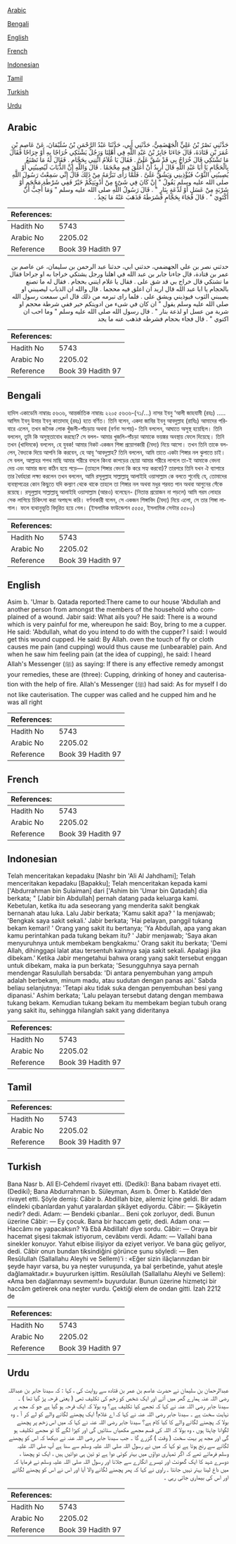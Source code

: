 [Arabic](#arabic)

[Bengali](#bengali)

[English](#english)

[French](#french)

[Indonesian](#indonesian)

[Tamil](#tamil)

[Turkish](#turkish)

[Urdu](#urdu)

## Arabic


<div dir="rtl" lang="ar" style={{fontSize:'larger',backgroundColor:'#f8f9fa',padding:20}}>
حَدَّثَنِي نَصْرُ بْنُ عَلِيٍّ الْجَهْضَمِيُّ، حَدَّثَنِي أَبِي، حَدَّثَنَا عَبْدُ الرَّحْمَنِ بْنُ سُلَيْمَانَ، عَنْ عَاصِمِ بْنِ عُمَرَ بْنِ قَتَادَةَ، قَالَ جَاءَنَا جَابِرُ بْنُ عَبْدِ اللَّهِ فِي أَهْلِنَا وَرَجُلٌ يَشْتَكِي خُرَاجًا بِهِ أَوْ جِرَاحًا فَقَالَ مَا تَشْتَكِي قَالَ خُرَاجٌ بِي قَدْ شَقَّ عَلَىَّ ‏.‏ فَقَالَ يَا غُلاَمُ ائْتِنِي بِحَجَّامٍ ‏.‏ فَقَالَ لَهُ مَا تَصْنَعُ بِالْحَجَّامِ يَا أَبَا عَبْدِ اللَّهِ قَالَ أُرِيدُ أَنْ أُعَلِّقَ فِيهِ مِحْجَمًا ‏.‏ قَالَ وَاللَّهِ إِنَّ الذُّبَابَ لَيُصِيبُنِي أَوْ يُصِيبُنِي الثَّوْبُ فَيُؤْذِينِي وَيَشُقُّ عَلَىَّ ‏.‏ فَلَمَّا رَأَى تَبَرُّمَهُ مِنْ ذَلِكَ قَالَ إِنِّي سَمِعْتُ رَسُولَ اللَّهِ صلى الله عليه وسلم يَقُولُ ‏"‏ إِنْ كَانَ فِي شَىْءٍ مِنْ أَدْوِيَتِكُمْ خَيْرٌ فَفِي شَرْطَةِ مَحْجَمٍ أَوْ شَرْبَةٍ مِنْ عَسَلٍ أَوْ لَذْعَةٍ بِنَارٍ ‏"‏ ‏.‏ قَالَ رَسُولُ اللَّهِ صلى الله عليه وسلم ‏"‏ وَمَا أُحِبُّ أَنْ أَكْتَوِيَ ‏"‏ ‏.‏ قَالَ فَجَاءَ بِحَجَّامٍ فَشَرَطَهُ فَذَهَبَ عَنْهُ مَا يَجِدُ ‏.‏
</div>
<div style={{backgroundColor:'#f8f9fa',padding:20, marginBottom: 10}}><table> <thead> <tr> <th>References:</th> <th></th> </tr> </thead> <tbody><tr><td>Hadith No</td><td>5743</td></tr><tr><td>Arabic No</td><td>2205.02</td></tr><tr><td>Reference</td><td>Book 39 Hadith 97</td></tr></tbody></table></div>


<div dir="rtl" lang="ar" style={{fontSize:'larger',backgroundColor:'#f8f9fa',padding:20}}>
حدثني نصر بن علي الجهضمي، حدثني ابي، حدثنا عبد الرحمن بن سليمان، عن عاصم بن عمر بن قتادة، قال جاءنا جابر بن عبد الله في اهلنا ورجل يشتكي خراجا به او جراحا فقال ما تشتكي قال خراج بي قد شق على . فقال يا غلام ايتني بحجام . فقال له ما تصنع بالحجام يا ابا عبد الله قال اريد ان اعلق فيه محجما . قال والله ان الذباب ليصيبني او يصيبني الثوب فيوذيني ويشق على . فلما راى تبرمه من ذلك قال اني سمعت رسول الله صلى الله عليه وسلم يقول " ان كان في شىء من ادويتكم خير ففي شرطة محجم او شربة من عسل او لذعة بنار " . قال رسول الله صلى الله عليه وسلم " وما احب ان اكتوي " . قال فجاء بحجام فشرطه فذهب عنه ما يجد
</div>
<div style={{backgroundColor:'#f8f9fa',padding:20, marginBottom: 10}}><table> <thead> <tr> <th>References:</th> <th></th> </tr> </thead> <tbody><tr><td>Hadith No</td><td>5743</td></tr><tr><td>Arabic No</td><td>2205.02</td></tr><tr><td>Reference</td><td>Book 39 Hadith 97</td></tr></tbody></table></div>

## Bengali


<div dir="ltr" lang="bn" style={{fontSize:'larger',backgroundColor:'#f8f9fa',padding:20}}>
হাদিস একাডেমি নাম্বারঃ ৫৬৩৬, আন্তর্জাতিক নাম্বারঃ ২২০৫ ৫৬৩৬-(৭১/...) নাসর ইবনু ‘আলী জাহযামী (রহঃ) ..... আসিম ইবনু উমার ইবনু কাতাদাহ্ (রহঃ) হতে বর্ণিত। তিনি বলেন, একদা জাবির ইবনু আবদুল্লাহ (রাযিঃ) আমাদের পরিবারে এলেন, তখন জনৈক লোক খুঁজলী-পাঁচড়ায় অথবা (বর্ণনা সংশয়)- তিনি বললেন, আঘাতে অসুস্থ হয়েছিল। তিনি বললেন, তুমি কি অসুস্থতাবোধ করছো? সে বলল- আমার খুজলি-পাঁচড়া আমাকে ভয়ঙ্কর অবস্থায় ফেলে দিয়েছে। তিনি তখন (খাদিমকে) বললেন, হে যুবক! আমার নিকট একজন শিঙ্গা প্রয়োগকারী (বৈদ্য) নিয়ে আসো। তখন তিনি তাকে বললেন, বৈদ্যকে দিয়ে আপনি কি করবেন, হে আবূ ‘আবদুল্লাহ? তিনি বললেন, আমি তাতে একটা শিঙ্গার নল ঝুলাতে চাই। সে বলল, আল্লাহর শপথ মাছি আমার শরীরে বসলে কিংবা কাপড়ের ছোয়া আমার শরীরে লাগলে তা-ই আমাকে বেদনা দেয় এবং আমার জন্য কঠিন হয়ে পড়ে— (তাহলে শিঙ্গার বেদনা কি করে সহ্য করবো)? তারপরে তিনি যখন ঐ ব্যাপারে তার ধৈর্যহারা লক্ষ্য করলেন তখন বললেন, আমি রসূলুল্লাহ সাল্লাল্লাহু আলাইহি ওয়াসাল্লাম কে বলতে শুনেছি যে, তোমাদের ব্যবস্থাপত্রের কোন কিছুতে যদি কল্যাণ থেকে থাকে তাহলে তা শিঙ্গার নল অথবা মধুর শরবত পান অথবা আগুনের সেঁকে রয়েছে। রসূলুল্লাহ সাল্লাল্লাহু আলাইহি ওয়াসাল্লাম (আরও) বলেছেন- (নিতান্ত প্রয়োজন না পড়লে) আমি গরম লোহার সেক লাগিয়ে চিকিৎসা করা অপছন্দ করি। বর্ণনাকারী বলেন, সে একজন শিঙ্গাবিদ (বৈদ্য) নিয়ে এলো, সে তার শিঙ্গা লাগাল। ফলে ব্যথানুভূতি বিদূরিত হয়ে গেল। (ইসলামিক ফাউন্ডেশন ৫৫৫৫, ইসলামিক সেন্টার ৫৫৮০)
</div>
<div style={{backgroundColor:'#f8f9fa',padding:20, marginBottom: 10}}><table> <thead> <tr> <th>References:</th> <th></th> </tr> </thead> <tbody><tr><td>Hadith No</td><td>5743</td></tr><tr><td>Arabic No</td><td>2205.02</td></tr><tr><td>Reference</td><td>Book 39 Hadith 97</td></tr></tbody></table></div>

## English


<div dir="ltr" lang="en" style={{fontSize:'larger',backgroundColor:'#f8f9fa',padding:20}}>
Asim b. 'Umar b. Qatada reported:There came to our house 'Abdullah and another person from amongst the members of the household who complained of a wound. Jabir said: What ails you? He said: There is a wound which is very painful for me, whereupon he said: Boy, bring to me a cupper. He said: 'Abdullah, what do you intend to do with the cupper? I said: I would get this wound cupped. He said: By Allah. oven the touch of fly or cloth causes me pain (and cupping) would thus cause me (unbearable) pain. And when he saw him feeling pain (at the idea of cupping), he said: I heard Allah's Messenger (ﷺ) as saying: If there is any effective remedy amongst your remedies, these are (three): Cupping, drinking of honey and cauterisation with the help of fire. Allah's Messenger (ﷺ) had said: As for myself I do not like cauterisation. The cupper was called and he cupped him and he was all right
</div>
<div style={{backgroundColor:'#f8f9fa',padding:20, marginBottom: 10}}><table> <thead> <tr> <th>References:</th> <th></th> </tr> </thead> <tbody><tr><td>Hadith No</td><td>5743</td></tr><tr><td>Arabic No</td><td>2205.02</td></tr><tr><td>Reference</td><td>Book 39 Hadith 97</td></tr></tbody></table></div>

## French


<div dir="ltr" lang="fr" style={{fontSize:'larger',backgroundColor:'#f8f9fa',padding:20}}>

</div>
<div style={{backgroundColor:'#f8f9fa',padding:20, marginBottom: 10}}><table> <thead> <tr> <th>References:</th> <th></th> </tr> </thead> <tbody><tr><td>Hadith No</td><td>5743</td></tr><tr><td>Arabic No</td><td>2205.02</td></tr><tr><td>Reference</td><td>Book 39 Hadith 97</td></tr></tbody></table></div>

## Indonesian


<div dir="ltr" lang="id" style={{fontSize:'larger',backgroundColor:'#f8f9fa',padding:20}}>
Telah menceritakan kepadaku [Nashr bin 'Ali Al Jahdhami]; Telah menceritakan kepadaku [Bapakku]; Telah menceritakan kepada kami ['Abdurrahman bin Sulaiman] dari ['Ashim bin 'Umar bin Qatadah] dia berkata; " [Jabir bin Abdullah] pernah datang pada keluarga kami. Kebetulan, ketika itu ada seseorang yang menderita sakit bengkak bernanah atau luka. Lalu Jabir berkata; 'Kamu sakit apa? ' Ia menjawab; 'Bengkak saya sakit sekali.' Jabir berkata; 'Hai pelayan, panggil tukang bekam kemari! ' Orang yang sakit itu bertanya; 'Ya Abdullah, apa yang akan kamu perintahkan pada tukang bekam itu? ' Jabir menjawab; 'Saya akan menyuruhnya untuk membekam bengkakmu.' Orang sakit itu berkata; 'Demi Allah, dihinggapi lalat atau tersentuh kainnya saja sakit sekali. Apalagi jika dibekam.' Ketika Jabir mengetahui bahwa orang yang sakit tersebut enggan untuk dibekam, maka ia pun berkata; 'Sesungguhnya saya pernah mendengar Rasulullah bersabda: 'Di antara penyembuhan yang ampuh adalah berbekam, minum madu, atau sudutan dengan panas api.' Sabda beliau selanjutnya: 'Tetapi aku tidak suka dengan penyembuhan besi yang dipanasi.' Ashim berkata; 'Lalu pelayan tersebut datang dengan membawa tukang bekam. Kemudian tukang bekam itu membekam begian tubuh orang yang sakit itu, sehingga hilanglah sakit yang dideritanya
</div>
<div style={{backgroundColor:'#f8f9fa',padding:20, marginBottom: 10}}><table> <thead> <tr> <th>References:</th> <th></th> </tr> </thead> <tbody><tr><td>Hadith No</td><td>5743</td></tr><tr><td>Arabic No</td><td>2205.02</td></tr><tr><td>Reference</td><td>Book 39 Hadith 97</td></tr></tbody></table></div>

## Tamil


<div dir="ltr" lang="ta" style={{fontSize:'larger',backgroundColor:'#f8f9fa',padding:20}}>

</div>
<div style={{backgroundColor:'#f8f9fa',padding:20, marginBottom: 10}}><table> <thead> <tr> <th>References:</th> <th></th> </tr> </thead> <tbody><tr><td>Hadith No</td><td>5743</td></tr><tr><td>Arabic No</td><td>2205.02</td></tr><tr><td>Reference</td><td>Book 39 Hadith 97</td></tr></tbody></table></div>

## Turkish


<div dir="ltr" lang="tr" style={{fontSize:'larger',backgroundColor:'#f8f9fa',padding:20}}>
Bana Nasr b. Alî El-Cehdemî rivayet etti. (Dediki): Bana babam rivayet etti. (Dediki); Bana Abdurrahman b. Süleyman, Asım b. Ömer b. Katâde'den rivayet etti. Şöyle demiş: Câbir b. AbdiIIah bize, ailemiz İçine geldi. Bir adam elindeki çıbanlardan yahut yaralardan şikâyet ediyordu. Câbir: — Şikâyetin nedir? dedi. Adam: — Bendeki çıbanlar... Beni çok zorluyor, dedi. Bunun üzerine Câbir: — Ey çocuk. Bana bir haccam getir, dedi. Adam ona: — Haccâmı ne yapacaksın? Yâ Ebâ AbdiIIah! diye sordu. Câbir: — Oraya bir hacemat şişesi takmak istiyorum, cevâbını verdi. Adam: — Vallahi bana sinekler konuyor. Yahut elbise ilişiyor da eziyet veriyor. Ve bana güç geliyor, dedi. Câbir onun bundan tiksindiğini görünce şunu söyledi: — Ben ResûIullah (Sallallahu Aleyhi ve Sellem)'i : «Eğer sizin ilâçlarınızdan bir şeyde hayır varsa, bu ya neşter vuruşunda, ya bal şerbetinde, yahut ateşle dağlamaktadır.» buyururken işittim. Resûlullah (Sallallahu Aleyhi ve Sellem): «Ama ben dağlanmayı sevmem!» buyurdular. Bunun üzerine hizmetçi bir haccâm getirerek ona neşter vurdu. Çektiği elem de ondan gitti. İzah 2212 de
</div>
<div style={{backgroundColor:'#f8f9fa',padding:20, marginBottom: 10}}><table> <thead> <tr> <th>References:</th> <th></th> </tr> </thead> <tbody><tr><td>Hadith No</td><td>5743</td></tr><tr><td>Arabic No</td><td>2205.02</td></tr><tr><td>Reference</td><td>Book 39 Hadith 97</td></tr></tbody></table></div>

## Urdu


<div dir="rtl" lang="ur" style={{fontSize:'larger',backgroundColor:'#f8f9fa',padding:20}}>
عبدالرحمان بن سلیمان نے حضرت عاصم بن عمر بن قتادہ سے روایت کی ، کہا : کہ سیدنا جابر بن عبداللہ رضی اللہ عنہ ہمارے گھر میں آئے اور ایک شخص کو زخم کی تکلیف تھی ( یعنی قرحہ پڑ گیا تھا ) ۔ سیدنا جابر رضی اللہ عنہ نے کہا کہ تجھے کیا تکلیف ہے؟ وہ بولا کہ ایک قرحہ ہو گیا ہے جو کہ مجھ پر نہایت سخت ہے ۔ سیدنا جابر رضی اللہ عنہ نے کہا کہ اے غلام! ایک پچھنے لگانے والے کو لے کر آ ۔ وہ بولا کہ پچھنے لگانے والے کا کیا کام ہے؟ سیدنا جابر رضی اللہ عنہ نے کہا کہ میں اس زخم پر پچھنے لگوانا چاہتا ہوں ، وہ بولا کہ اللہ کی قسم مجھے مکھیاں ستائیں گی اور کپڑا لگے گا تو مجھے تکلیف ہو گی اور مجھ پر بہت سخت ( وقت ) گزرے گا ۔ جب سیدنا جابر رضی اللہ عنہ نے دیکھا کہ اس کو پچھنے لگانے سے رنج ہوتا ہے تو کہا کہ میں نے رسول اللہ صلی اللہ علیہ وسلم سے سنا ہے آپ صلی اللہ علیہ وسلم فرماتے تھے کہ اگر تمہاری دواؤں میں بہتر کوئی دوا ہے تو تین ہی دوائیں ہیں ، ایک تو پچھنا ، دوسرے شہد کا ایک گھونٹ اور تیسرے انگارے سے جلانا اور رسول اللہ صلی اللہ علیہ وسلم نے فرمایا کہ میں داغ لینا بہتر نہیں جانتا ۔ راوی نے کہا کہ پھر پچھنے لگانے والا آیا اور اس نے اس کو پچھنے لگائے اور اس کی بیماری جاتی رہی ۔
</div>
<div style={{backgroundColor:'#f8f9fa',padding:20, marginBottom: 10}}><table> <thead> <tr> <th>References:</th> <th></th> </tr> </thead> <tbody><tr><td>Hadith No</td><td>5743</td></tr><tr><td>Arabic No</td><td>2205.02</td></tr><tr><td>Reference</td><td>Book 39 Hadith 97</td></tr></tbody></table></div>